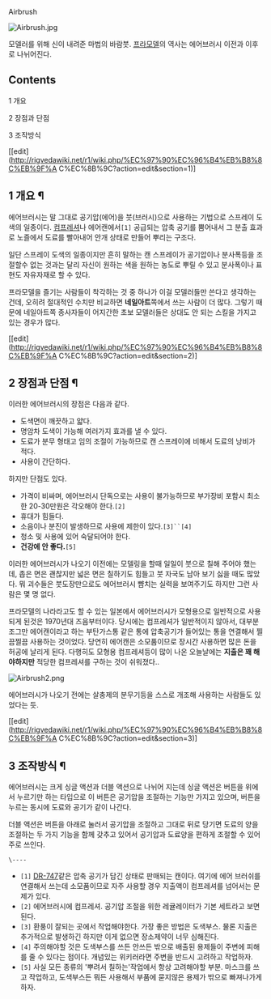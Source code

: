 Airbrush

![Airbrush.jpg](http://z0.enha.kr/http://rigvedawiki.net/r1/pds/Airbrush.jpg)

  
모델러를 위해 신이 내려준 마법의 바람붓. [프라모델](%ED%94%84%EB%9D%BC%EB%AA%A8%EB%8D%B8.md)의
역사는 에어브러시 이전과 이후로 나뉘어진다.

## Contents

    

1 개요

2 장점과 단점

3 조작방식

[[edit](http://rigvedawiki.net/r1/wiki.php/%EC%97%90%EC%96%B4%EB%B8%8C%EB%9F%A
C%EC%8B%9C?action=edit&section=1)]

## 1 개요 ¶

에어브러시는 말 그대로 공기압(에어)을 붓(브러시)으로 사용하는 기법으로 스프레이 도색의 일종이다.
[컴프레셔](%EA%B3%B5%EA%B8%B0%20%EC%95%95%EC%B6%95%EA%B8%B0.md)나 에어캔에서`[1]`
공급되는 압축 공기를 뿜어내서 그 분출 효과로 노즐에서 도료를 빨아내어 안개 상태로 만들어 뿌리는 구조다.

  

일단 스프레이 도색의 일종이지만 흔히 말하는 캔 스프레이가 공기압이나 분사폭등을 조절할수 없는 것과는 달리 자신이 원하는 색을 원하는 농도로
뿌릴 수 있고 분사폭이나 표현도 자유자재로 할 수 있다.

  

프라모델을 즐기는 사람들이 착각하는 것 중 하나가 이걸 모델러들만 쓴다고 생각하는 건데, 오히려 절대적인 수치만 비교하면
**네일아트**쪽에서 쓰는 사람이 더 많다. 그렇기 때문에 네일아트쪽 종사자들이 어지간한 초보 모델러들은 상대도 안 되는 스킬을 가지고 있는
경우가 많다.  

[[edit](http://rigvedawiki.net/r1/wiki.php/%EC%97%90%EC%96%B4%EB%B8%8C%EB%9F%A
C%EC%8B%9C?action=edit&section=2)]

## 2 장점과 단점 ¶

이러한 에어브러시의 장점은 다음과 같다.

  

  * 도색면이 깨끗하고 얇다.
  * 명암차 도색이 가능해 여러가지 효과를 낼 수 있다.
  * 도료가 분무 형태고 임의 조절이 가능하므로 캔 스프레이에 비해서 도료의 낭비가 적다.
  * 사용이 간단하다.  

하지만 단점도 있다.

  

  * 가격이 비싸며, 에어브러시 단독으로는 사용이 불가능하므로 부가장비 포함시 최소한 20-30만원은 각오해야 한다.`[2]`
  * 휴대가 힘들다.
  * 소음이나 분진이 발생하므로 사용에 제한이 있다.`[3]``[4]`
  * 청소 및 사용에 있어 숙달되어야 한다.
  * **건강에 안 좋다.**`[5]`  

이러한 에어브러시가 나오기 이전에는 모델링을 할때 일일이 붓으로 칠해 주어야 했는데, 좁은 면은 괜찮지만 넓은 면은 칠하기도 힘들고 붓
자국도 남아 보기 싫을 때도 많았다. 뭐 괴수들은 붓도장만으로도 에어브러시 뺨치는 실력을 보여주기도 하지만 그런 사람은 몇 명 없다.

  

프라모델의 나라라고도 할 수 있는 일본에서 에어브러시가 모형용으로 일반적으로 사용되게 된것은 1970년대 즈음부터이다. 당시에는 컴프레셔가
일반적이지 않아서, 대부분 조그만 에어캔이라고 하는 부탄가스통 같은 통에 압축공기가 들어있는 통을 연결해서 찔끔찔끔 사용하는 것이었다.
당연히 에어캔은 소모품이므로 장시간 사용하면 많은 돈을 허공에 날리게 된다. 다행히도 모형용 컴프레셔등이 많이 나온 오늘날에는 **지출은 꽤
해야하지만** 적당한 컴프레셔를 구하는 것이 쉬워졌다..

  

![Airbrush2.png](http://z4.enha.kr/http://rigvedawiki.net/r1/pds/Airbrush2.png
)

  
에어브러시가 나오기 전에는 살충제의 분무기등을 스스로 개조해 사용하는 사람들도 있었다는 듯.

[[edit](http://rigvedawiki.net/r1/wiki.php/%EC%97%90%EC%96%B4%EB%B8%8C%EB%9F%A
C%EC%8B%9C?action=edit&section=3)]

## 3 조작방식 ¶

에어브러시는 크게 싱글 액션과 더블 액션으로 나뉘어 지는데 싱글 액션은 버튼을 위에서 누르기만 하는 타입으로 이 버튼은 공기압을 조절하는
기능만 가지고 있으며, 버튼을 누르는 동시에 도료와 공기가 같이 나간다.

  

더블 액션은 버튼을 아래로 눌러서 공기압을 조절하고 그대로 뒤로 당기면 도료의 양을 조절하는 두 가지 기능을 함께 갖추고 있어서 공기압과
도료양을 편하게 조절할 수 있어 주로 쓰인다.

`\----`

  * `[1]` [DR-747](DR-747.md)같은 압축 공기가 담긴 상태로 판매되는 캔이다. 여기에 에어 브러쉬를 연결해서 쓰는데 소모품이므로 자주 사용할 경우 지출액이 컴프레셔를 넘어서는 문제가 있다.
  * `[2]` 에어브러시에 컴프레셔. 공기압 조절을 위한 레귤레이터가 기본 세트라고 보면 된다.
  * `[3]` 환풍이 잘되는 곳에서 작업해야한다. 가장 좋은 방법은 도색부스. 물론 지출은 추가적으로 발생하긴 하지만 이게 없으면 장소제약이 너무 심해진다.
  * `[4]` 주의해야할 것은 도색부스를 쓰든 안쓰든 밖으로 배출된 용제들이 주변에 피해를 줄 수 있다는 점이다. 개념있는 위키러라면 주변을 반드시 고려하고 작업하자.
  * `[5]` 사실 모든 종류의 '뿌려서 칠하는'작업에서 항상 고려해야할 부분. 마스크를 쓰고 작업하고, 도색부스든 뭐든 사용해서 부품에 묻지않은 용제가 밖으로 빠져나가게 하자.

